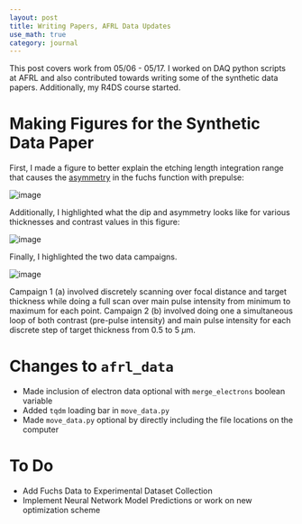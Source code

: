 ```yaml
---
layout: post
title: Writing Papers, AFRL Data Updates
use_math: true
category: journal
---
```


This post covers work from 05/06 - 05/17. I worked on DAQ python scripts at AFRL and also contributed towards writing some of the synthetic data papers. Additionally, my R4DS course started. 

# Making Figures for the Synthetic Data Paper

First, I made a figure to better explain the etching length integration range that causes the [asymmetry](https://ronak-n-desai.github.io/23aut5/) in the fuchs function with prepulse: 

![image](https://github.com/ronak-n-desai/ronak-n-desai.github.io/assets/98538788/d6449ad1-a9ff-4348-b0f3-7dc3786f6984)

Additionally, I highlighted what the dip and asymmetry looks like for various thicknesses and contrast values in this figure: 

![image](https://github.com/ronak-n-desai/ronak-n-desai.github.io/assets/98538788/1e5e50f4-fc43-4b43-aa33-353903afd334)

Finally, I highlighted the two data campaigns. 

![image](https://github.com/ronak-n-desai/ronak-n-desai.github.io/assets/98538788/d6a30473-955a-47f3-baba-7507d9013a49)

Campaign 1 (a) involved discretely scanning over focal distance and target thickness while doing a full scan over main pulse intensity from minimum to maximum for each point. Campaign 2 (b) involved doing one a simultaneous loop of both contrast (pre-pulse intensity) and main pulse intensity for each discrete step of target thickness from 0.5 to 5 $\mu$m.

# Changes to `afrl_data`
- Made inclusion of electron data optional with `merge_electrons` boolean variable
- Added `tqdm` loading bar in `move_data.py`
- Made `move_data.py` optional by directly including the file locations on the computer

# To Do
- Add Fuchs Data to Experimental Dataset Collection
- Implement Neural Network Model Predictions or work on new optimization scheme




